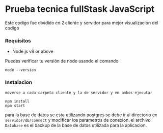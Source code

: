 # Prueba tecnica fullStask JavaScript

Este codigo fue dividido en 2 cliente y servidor para mejor visualizacion del codigo

### Requisitos

- Node.js v8 or above

Puedes verificar tu versión de nodo usando el comando

```CLI
node --version
```

### Instalacion

    moverse a cada carpeta cliente y la de servidor y en ambos ejecutar

```CLI
npm install
npm start
```

para la base de datos se esta utilizando postgres se debe ir al directorio en `servidor/db/connect` y modificar los parametros de conexion. el archivo `Database` es el backup de la base de datos utilizada para la aplicacion.

